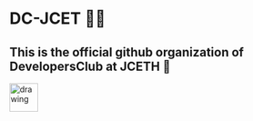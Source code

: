 # DC-JCET 🐱‍🏍

## This is the official github organization of DevelopersClub at JCETH 🏫

[<img src="https://w7.pngwing.com/pngs/705/535/png-transparent-computer-icons-discord-logo-discord-icon-rectangle-logo-smiley-thumbnail.png" alt="drawing" width="50"/>](https://discord.gg/tV5Z4GF5) 

